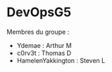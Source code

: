 # DevOpsG5

Membres du groupe :
- Ydemae : Arthur M
- c0rv3t : Thomas D
- HamelenYakkington : Steven L
